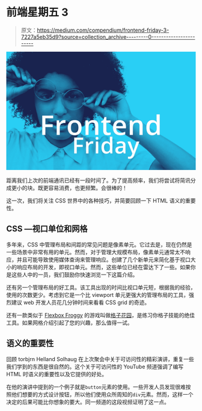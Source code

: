 # 前端星期五 3

> 原文：<https://medium.com/compendium/frontend-friday-3-7227a5eb35d9?source=collection_archive---------0----------------------->

![](img/772a03ffe19fbdd40a3586615f3ffaee.png)

距离我们上次的前端通讯已经有一段时间了。为了提高频率，我们将尝试将简讯分成更小的块。既更容易消费，也更频繁。会很棒的！

这一次，我们将关注 CSS 世界中的各种技巧，并简要回顾一下 HTML 语义的重要性。

## CSS —视口单位和网格

多年来，CSS 中管理布局和间距的常见问题是像素单元。它过去是，现在仍然是一些场景中非常有用的单元。然而，对于管理大规模布局，像素单元通常太不响应，并且可能导致使用媒体查询来管理响应。创建了几个新单元来简化基于视口大小的响应布局的开发，即视口单元。然而，这些单位已经在雷达下了一些。如果你是这些人中的一员，我们鼓励你快速浏览一下这篇介绍。

还有另一个管理布局的好工具。该工具出现的时间比视口单元短，根据我的经验，使用的次数更少。考虑到它是一个比 viewport 单元更强大的管理布局的工具，强烈建议 web 开发人员花几分钟时间来看看 CSS grid 的奇迹。

还有一款类似于 [Flexbox Froggy](https://flexboxfroggy.com/) 的游戏叫做[格子花园](http://cssgridgarden.com/)，是练习你格子技能的绝佳工具。如果网格介绍引起了您的兴趣，那么值得一试。

## 语义的重要性

回顾 torbjrn Helland Solhaug 在上次聚会中关于可访问性的精彩演讲，重复一些我们学到的东西是很自然的。这个关于可访问性的 YouTube 频道强调了编写 HTML 时语义的重要性以及它提供的好处。

在他的演讲中提到的一个例子就是`button`元素的使用。一些开发人员发现很难按照他们想要的方式设计按钮，所以他们使用众所周知的`div`元素。然而，这样一个决定的后果可能比你想象的要大。同一频道的这段视频证明了这一点。